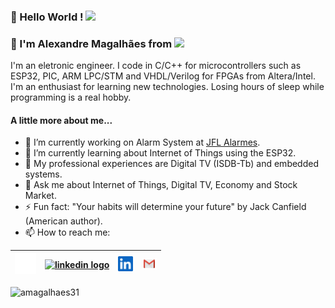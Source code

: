 ### 👋 Hello World !  <img src="https://github.com/TheDudeThatCode/TheDudeThatCode/blob/master/Assets/Earth.gif" width="2px">

### :man: I'm Alexandre Magalhães from <img src="https://media.giphy.com/media/L1RCuTvmJILT2/giphy.gif" width="2px">

I'm an eletronic engineer. I code in C/C++ for microcontrollers such as ESP32, PIC, ARM LPC/STM and VHDL/Verilog for FPGAs from Altera/Intel. 
I'm an enthusiast for learning new technologies. Losing hours of sleep while programming is a real hobby.

#### A little more about me... 

- 🔭 I’m currently working on Alarm System at [JFL Alarmes](https://jflalarmes.com.br/).
- 🌱 I’m currently learning about Internet of Things using the ESP32. 
- 👯 My professional experiences are Digital TV (ISDB-Tb) and embedded systems.
- 💬 Ask me about Internet of Things, Digital TV, Economy and Stock Market.
- ⚡ Fun fact: "Your habits will determine your future" by Jack Canfield (American author).
- 📫 How to reach me: 

| [<img src="https://raw.githubusercontent.com/Delta456/Delta456/master/img/github.png" alt="github logo" width="34">](https://github.com/amagalhaes) |  [<img src="https://www.vectorlogo.zone/logos/wordpress/wordpress-icon.svg" alt="linkedin logo" width="24">](https://dascoisastech.wordpress.com/) | [<img src="https://github.com/Amchuz/Amchuz/blob/master/linkedin.jpeg" alt="linkedin logo" width="24">](https://br.linkedin.com/in/alexandre-magalh%C3%A3es-1919a68b) | [<img src="https://github.com/Amchuz/Amchuz/blob/master/gmail.jpeg" alt="gmail logo" width="24">](mailto:alexandremagalhaes31@gmail.com)
|---|---|---|---|


  
<img src="https://komarev.com/ghpvc/?username=amagalhaes31" alt="amagalhaes31" />
